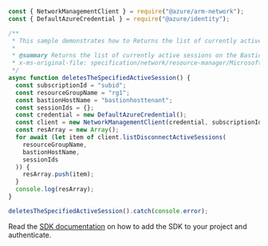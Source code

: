 ```javascript
const { NetworkManagementClient } = require("@azure/arm-network");
const { DefaultAzureCredential } = require("@azure/identity");

/**
 * This sample demonstrates how to Returns the list of currently active sessions on the Bastion.
 *
 * @summary Returns the list of currently active sessions on the Bastion.
 * x-ms-original-file: specification/network/resource-manager/Microsoft.Network/stable/2021-08-01/examples/BastionSessionDelete.json
 */
async function deletesTheSpecifiedActiveSession() {
  const subscriptionId = "subid";
  const resourceGroupName = "rg1";
  const bastionHostName = "bastionhosttenant";
  const sessionIds = {};
  const credential = new DefaultAzureCredential();
  const client = new NetworkManagementClient(credential, subscriptionId);
  const resArray = new Array();
  for await (let item of client.listDisconnectActiveSessions(
    resourceGroupName,
    bastionHostName,
    sessionIds
  )) {
    resArray.push(item);
  }
  console.log(resArray);
}

deletesTheSpecifiedActiveSession().catch(console.error);
```

Read the [SDK documentation](https://github.com/Azure/azure-sdk-for-js/blob/%40azure%2Farm-network_28.0.0/sdk/network/arm-network/README.md) on how to add the SDK to your project and authenticate.
